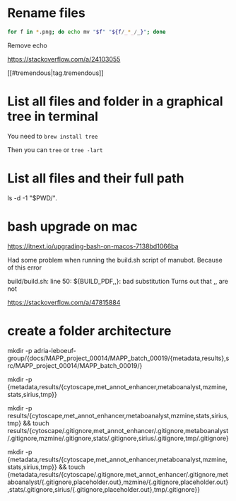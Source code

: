 
# Rename files

```bash
for f in *.png; do echo mv "$f" "${f/_*_/_}"; done
```

Remove echo 

https://stackoverflow.com/a/24103055

[[#tremendous|tag.tremendous]]

# List all files and folder in a graphical tree in terminal

You need to 
`brew install tree`

Then you can `tree` or `tree -lart`
# List all files and their full path

ls -d -1 "$PWD/"*.*


# bash upgrade on mac

https://itnext.io/upgrading-bash-on-macos-7138bd1066ba

Had some problem when running the build.sh script of manubot.
Because of this error 

build/build.sh: line 50: ${BUILD_PDF,,}: bad substitution
Turns out that ,, are not 

https://stackoverflow.com/a/47815884


# create a folder architecture

mkdir -p adria-leboeuf-group/{docs/MAPP_project_00014/MAPP_batch_00019/{metadata,results},src/MAPP_project_00014/MAPP_batch_00019/}


mkdir -p {metadata,results/{cytoscape,met_annot_enhancer,metaboanalyst,mzmine,stats,sirius,tmp}}

mkdir -p results/{cytoscape,met_annot_enhancer,metaboanalyst,mzmine,stats,sirius,tmp} && touch results/{cytoscape/.gitignore,met_annot_enhancer/.gitignore,metaboanalyst/.gitignore,mzmine/.gitignore,stats/.gitignore,sirius/.gitignore,tmp/.gitignore}

mkdir -p {metadata,results/{cytoscape,met_annot_enhancer,metaboanalyst,mzmine,stats,sirius,tmp}} && touch {metadata,results/{cytoscape/.gitignore,met_annot_enhancer/.gitignore,metaboanalyst/{.gitignore,placeholder.out},mzmine/{.gitignore,placeholder.out},stats/.gitignore,sirius/{.gitignore,placeholder.out},tmp/.gitignore}}
